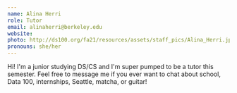 ```yaml
---
name: Alina Herri
role: Tutor
email: alinaherri@berkeley.edu
website: 
photo: http://ds100.org/fa21/resources/assets/staff_pics/Alina_Herri.jpg
pronouns: she/her
---
```

Hi! I'm a junior studying DS/CS and I'm super pumped to be a tutor this semester. Feel free to message me if you ever want to chat about school, Data 100, internships, Seattle, matcha, or guitar!
